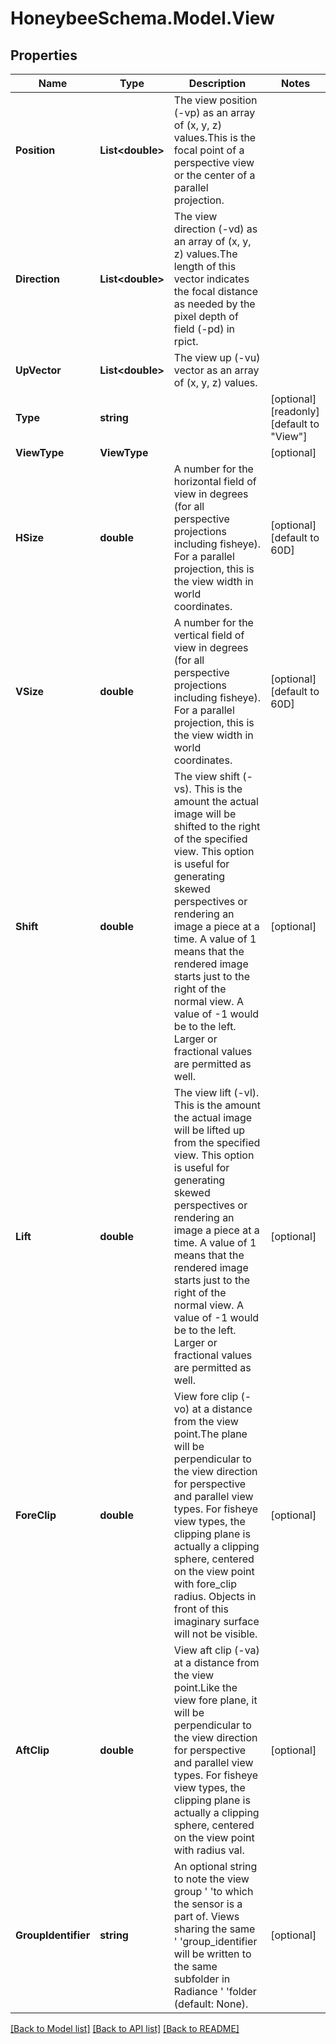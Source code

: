 
# HoneybeeSchema.Model.View

## Properties

Name | Type | Description | Notes
------------ | ------------- | ------------- | -------------
**Position** | **List&lt;double&gt;** | The view position (-vp) as an array of (x, y, z) values.This is the focal point of a perspective view or the center of a parallel projection. | 
**Direction** | **List&lt;double&gt;** | The view direction (-vd) as an array of (x, y, z) values.The length of this vector indicates the focal distance as needed by the pixel depth of field (-pd) in rpict. | 
**UpVector** | **List&lt;double&gt;** | The view up (-vu) vector as an array of (x, y, z) values. | 
**Type** | **string** |  | [optional] [readonly] [default to "View"]
**ViewType** | **ViewType** |  | [optional] 
**HSize** | **double** | A number for the horizontal field of view in degrees (for all perspective projections including fisheye). For a parallel projection, this is the view width in world coordinates. | [optional] [default to 60D]
**VSize** | **double** | A number for the vertical field of view in degrees (for all perspective projections including fisheye). For a parallel projection, this is the view width in world coordinates. | [optional] [default to 60D]
**Shift** | **double** | The view shift (-vs). This is the amount the actual image will be shifted to the right of the specified view. This option is useful for generating skewed perspectives or rendering an image a piece at a time. A value of 1 means that the rendered image starts just to the right of the normal view. A value of -1 would be to the left. Larger or fractional values are permitted as well. | [optional] 
**Lift** | **double** | The view lift (-vl). This is the amount the actual image will be lifted up from the specified view. This option is useful for generating skewed perspectives or rendering an image a piece at a time. A value of 1 means that the rendered image starts just to the right of the normal view. A value of -1 would be to the left. Larger or fractional values are permitted as well. | [optional] 
**ForeClip** | **double** | View fore clip (-vo) at a distance from the view point.The plane will be perpendicular to the view direction for perspective and parallel view types. For fisheye view types, the clipping plane is actually a clipping sphere, centered on the view point with fore_clip radius. Objects in front of this imaginary surface will not be visible. | [optional] 
**AftClip** | **double** | View aft clip (-va) at a distance from the view point.Like the view fore plane, it will be perpendicular to the view direction for perspective and parallel view types. For fisheye view types, the clipping plane is actually a clipping sphere, centered on the view point with radius val. | [optional] 
**GroupIdentifier** | **string** | An optional string to note the view group &#39;             &#39;to which the sensor is a part of. Views sharing the same &#39;             &#39;group_identifier will be written to the same subfolder in Radiance &#39;             &#39;folder (default: None). | [optional] 

[[Back to Model list]](../README.md#documentation-for-models)
[[Back to API list]](../README.md#documentation-for-api-endpoints)
[[Back to README]](../README.md)

